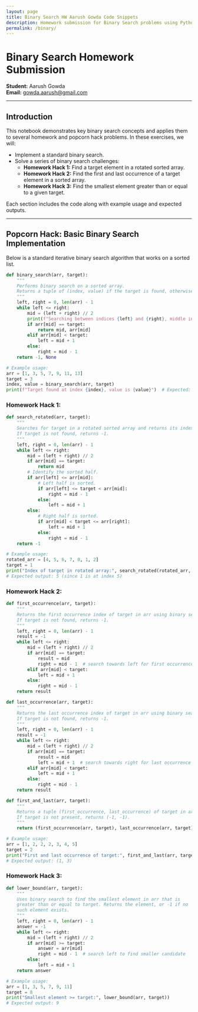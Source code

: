 ```yaml
---
layout: page
title: Binary Search HW Aarush Gowda Code Snippets
description: Homework submission for Binary Search problems using Python.
permalink: /binary/
---
```


# Binary Search Homework Submission

**Student:** Aarush Gowda  
**Email:** gowda.aarush@gmail.com

---

## Introduction

This notebook demonstrates key binary search concepts and applies them to several homework and popcorn hack problems. In these exercises, we will:

- Implement a standard binary search.
- Solve a series of binary search challenges:
  - **Homework Hack 1:** Find a target element in a rotated sorted array.
  - **Homework Hack 2:** Find the first and last occurrence of a target element in a sorted array.
  - **Homework Hack 3:** Find the smallest element greater than or equal to a given target.
  
Each section includes the code along with example usage and expected outputs.

---

## Popcorn Hack: Basic Binary Search Implementation

Below is a standard iterative binary search algorithm that works on a sorted list.

```python
def binary_search(arr, target):
    """
    Performs binary search on a sorted array.
    Returns a tuple of (index, value) if the target is found, otherwise (-1, None).
    """
    left, right = 0, len(arr) - 1
    while left <= right:
        mid = (left + right) // 2
        print(f"Searching between indices {left} and {right}, middle index is {mid}, value at mid is {arr[mid]}")
        if arr[mid] == target:
            return mid, arr[mid]
        elif arr[mid] < target:
            left = mid + 1
        else:
            right = mid - 1
    return -1, None

# Example usage:
arr = [1, 3, 5, 7, 9, 11, 13]
target = 3
index, value = binary_search(arr, target)
print(f"Target found at index {index}, value is {value}")  # Expected: index 1, value 3
```
### Homework Hack 1:
```python
def search_rotated(arr, target):
    """
    Searches for target in a rotated sorted array and returns its index.
    If target is not found, returns -1.
    """
    left, right = 0, len(arr) - 1
    while left <= right:
        mid = (left + right) // 2
        if arr[mid] == target:
            return mid
        # Identify the sorted half.
        if arr[left] <= arr[mid]:
            # Left half is sorted.
            if arr[left] <= target < arr[mid]:
                right = mid - 1
            else:
                left = mid + 1
        else:
            # Right half is sorted.
            if arr[mid] < target <= arr[right]:
                left = mid + 1
            else:
                right = mid - 1
    return -1

# Example usage:
rotated_arr = [4, 5, 6, 7, 0, 1, 2]
target = 1
print("Index of target in rotated array:", search_rotated(rotated_arr, target))
# Expected output: 5 (since 1 is at index 5)
```
### Homework Hack 2:
```python
def first_occurrence(arr, target):
    """
    Returns the first occurrence index of target in arr using binary search.
    If target is not found, returns -1.
    """
    left, right = 0, len(arr) - 1
    result = -1
    while left <= right:
        mid = (left + right) // 2
        if arr[mid] == target:
            result = mid
            right = mid - 1  # search towards left for first occurrence
        elif arr[mid] < target:
            left = mid + 1
        else:
            right = mid - 1
    return result

def last_occurrence(arr, target):
    """
    Returns the last occurrence index of target in arr using binary search.
    If target is not found, returns -1.
    """
    left, right = 0, len(arr) - 1
    result = -1
    while left <= right:
        mid = (left + right) // 2
        if arr[mid] == target:
            result = mid
            left = mid + 1  # search towards right for last occurrence
        elif arr[mid] < target:
            left = mid + 1
        else:
            right = mid - 1
    return result

def first_and_last(arr, target):
    """
    Returns a tuple (first_occurrence, last_occurrence) of target in arr.
    If target is not present, returns (-1, -1).
    """
    return (first_occurrence(arr, target), last_occurrence(arr, target))

# Example usage:
arr = [1, 2, 2, 2, 3, 4, 5]
target = 2
print("First and last occurrence of target:", first_and_last(arr, target))
# Expected output: (1, 3)
```
### Homework Hack 3:
```python
def lower_bound(arr, target):
    """
    Uses binary search to find the smallest element in arr that is 
    greater than or equal to target. Returns the element, or -1 if no 
    such element exists.
    """
    left, right = 0, len(arr) - 1
    answer = -1
    while left <= right:
        mid = (left + right) // 2
        if arr[mid] >= target:
            answer = arr[mid]
            right = mid - 1  # search left to find smaller candidate
        else:
            left = mid + 1
    return answer

# Example usage:
arr = [1, 3, 5, 7, 9, 11]
target = 8
print("Smallest element >= target:", lower_bound(arr, target))
# Expected output: 9
```